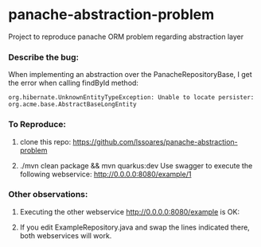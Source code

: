 # panache-abstraction-problem
Project to reproduce panache ORM problem regarding abstraction layer

### Describe the bug:
When implementing an abstraction over the PanacheRepositoryBase, I get the error when calling findById method:

```org.hibernate.UnknownEntityTypeException: Unable to locate persister: org.acme.base.AbstractBaseLongEntity ```


### To Reproduce:


1) clone this repo: https://github.com/lssoares/panache-abstraction-problem

2) ./mvn clean package && mvn quarkus:dev
Use swagger to execute the following webservice: http://0.0.0.0:8080/example/1


### Other observations:


1) Executing the other webservice http://0.0.0.0:8080/example is OK:


2) If you edit ExampleRepository.java and swap the lines indicated there, both webservices will work.

